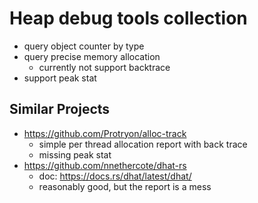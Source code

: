 # Heap debug tools collection

* query object counter by type
* query precise memory allocation
  * currently not support backtrace
* support peak stat

## Similar Projects

* <https://github.com/Protryon/alloc-track>
  * simple per thread allocation report with back trace
  * missing peak stat
* <https://github.com/nnethercote/dhat-rs>
  * doc: <https://docs.rs/dhat/latest/dhat/>
  * reasonably good, but the report is a mess
